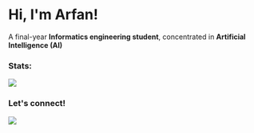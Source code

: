 # Hi, I'm Arfan!

A final-year **Informatics engineering student**, concentrated in **Artificial Intelligence (AI)**

### Stats:
<p>
    <img src="https://github-readme-stats.vercel.app/api?username=ArfanDwiSukmajaya&hide=contribs,prs&show_icons=true&hide_border=true&title_color=000" />
<!--     <img src="https://github-readme-stats.vercel.app/api/top-langs/?username=nandahadymulya&layout=compact" height=150 /> -->
</p>

### Let's connect!
<p>
<!--     <a href="https://bagusfe.id" target="blank"><img src="https://img.shields.io/badge/Website-https://bagusfe.com-green?" /></a> -->
    <a href="https://www.linkedin.com/in/arfandwisukmajaya/" target="blank"><img src="https://img.shields.io/badge/Arfan_Dwi_Sukmajaya-30302f?style=flat&logo=linkedin" /></a>
<!--     <a href="https://www.paypal.me/gewdfe" target="blank"><img src="https://ionicabizau.github.io/badges/paypal.svg" /></a> -->
</p>

<!--
**nandahadymulya/nandahadymulya** is a ✨ _special_ ✨ repository because its `README.md` (this file) appears on your GitHub profile.

Here are some ideas to get you started:

- 🔭 I’m currently working on ...
- 🌱 I’m currently learning ...
- 👯 I’m looking to collaborate on ...
- 🤔 I’m looking for help with ...
- 💬 Ask me about ...
- 📫 How to reach me: ...
- 😄 Pronouns: ...
- ⚡ Fun fact: ...
-->

